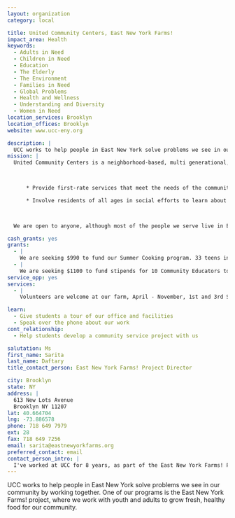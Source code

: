 ```yaml
---
layout: organization
category: local

title: United Community Centers, East New York Farms!
impact_area: Health
keywords: 
  - Adults in Need
  - Children in Need
  - Education
  - The Elderly
  - The Environment
  - Families in Need
  - Global Problems
  - Health and Wellness
  - Understanding and Diversity
  - Women in Need
location_services: Brooklyn
location_offices: Brooklyn
website: www.ucc-eny.org

description: |
  UCC works to help people in East New York solve problems we see in our community by working together. One of our programs is the East New York Farms! project, where  we work with youth and adults to grow fresh, healthy food for our community.
mission: |
  United Community Centers is a neighborhood-based, multi generational, multi service organization that seeks to:

  

      * Provide first-rate services that meet the needs of the community

      * Involve residents of all ages in social efforts to learn about and resolve community problems

  

  We are open to anyone, although most of the people we serve live in East New York. We strive to create programs that recognize and value the "richness of difference" within both our community and the world at large.

cash_grants: yes
grants: 
  - |
    We are seeking $990 to fund our Summer Cooking program. 33 teens in our internship program (ages 13-18) rotate through cooking lunch for the rest of the group, using fresh and affordable ingredients from our farm, and learning how to prepare their own affordable, healthy meals. 9 weekly lunches throughout the summer cost about $110 each.
  - |
    We are seeking $1100 to fund stipends for 10 Community Educators to lead cooking demonstrations at Women, Infants, and Children (WIC) centers throughout East New York. Community Educators are residents who are trained in teaching about healthy, seasonal eating and where to find fresh food in our community. They lead demonstrations at WIC centers inform women with young children about our farmers market.
service_opp: yes
services: 
  - |
    Volunteers are welcome at our farm, April - November, 1st and 3rd Saturdays of each month, 10am - 2pm

learn: 
  - Give students a tour of our office and facilities
  - Speak over the phone about our work
cont_relationship: 
  - Help students develop a community service project with us

salutation: Ms
first_name: Sarita
last_name: Daftary
title_contact_person: East New York Farms! Project Director

city: Brooklyn
state: NY
address: |
  613 New Lots Avenue  
  Brooklyn NY 11207
lat: 40.664704
lng: -73.886578
phone: 718 649 7979
ext: 28
fax: 718 649 7256
email: sarita@eastnewyorkfarms.org
preferred_contact: email
contact_person_intro: |
  I've worked at UCC for 8 years, as part of the East New York Farms! Project. We were so honored when last year PS 13, a school close by in East New York, chose us for their Penny Harvest.
---
```

UCC works to help people in East New York solve problems we see in our community by working together. One of our programs is the East New York Farms! project, where  we work with youth and adults to grow fresh, healthy food for our community.